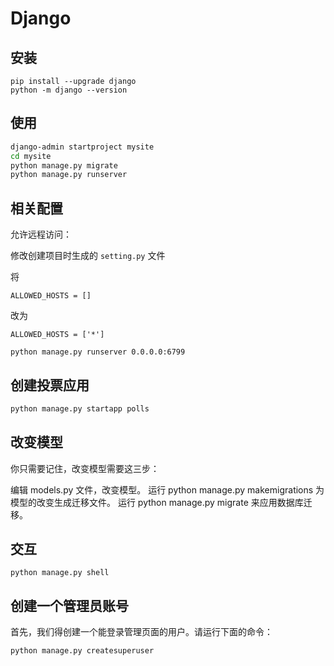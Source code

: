 # Django


## 安装

    pip install --upgrade django
    python -m django --version

## 使用

```bash
django-admin startproject mysite
cd mysite
python manage.py migrate
python manage.py runserver
```


## 相关配置

允许远程访问：

修改创建项目时生成的 `setting.py` 文件

将

    ALLOWED_HOSTS = []

改为

    ALLOWED_HOSTS = ['*']


```
python manage.py runserver 0.0.0.0:6799
```

## 创建投票应用 

```bash
python manage.py startapp polls
```

## 改变模型

你只需要记住，改变模型需要这三步：

编辑 models.py 文件，改变模型。
运行 python manage.py makemigrations 为模型的改变生成迁移文件。
运行 python manage.py migrate 来应用数据库迁移。

## 交互

```
python manage.py shell
```

## 创建一个管理员账号


首先，我们得创建一个能登录管理页面的用户。请运行下面的命令：


```
python manage.py createsuperuser
```

